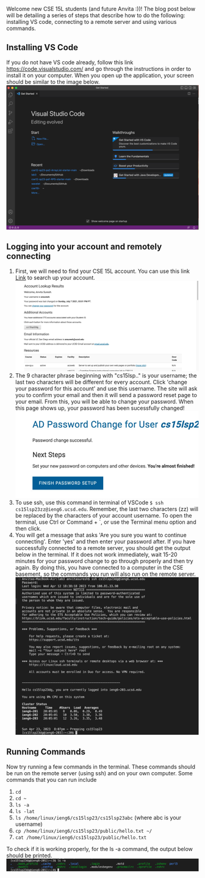 Welcome new CSE 15L students (and future Anvita :))! The blog post below will be detailing a series of steps that describe how to do the following: installing VS code, connecting to a remote server and using various commands.

## Installing VS Code
If you do not have VS code already, follow this link https://code.visualstudio.com/ and go through the instructions in order to install it on your computer. When you open up the application, your screen should be similar to the image below.
![Image](lab1-ss5.png)

## Logging into your account and remotely connecting

1. First, we will need to find your CSE 15L account. You can use this link [Link](https://sdacs.ucsd.edu/~icc/index.php) to search up your account.
![Image](lab1-ss1.png)
2. The 9 character phrase beginning with "cs15lsp.." is your username; the last two characters will be different for every account. Click 'change your password for this account' and use this username. The site will ask you to confirm your email and then it will send a password reset page to your email. From this, you will be able to change your password. When this page shows up, your password has been sucessfully changed!
![Image](lab1-ss2.png)
3. To use ssh, use this command in terminal of VSCode `$ ssh cs15lsp23zz@ieng6.ucsd.edu`. Remember, the last two characters (zz) will be replaced by the characters of your account username. To open the terminal, use Ctrl or Command + `, or use the Terminal menu option and then click.
4. You will get a message that asks 'Are you sure you want to continue connecting'. Enter 'yes' and then enter your password after. If you have successfully connected to a remote server, you should get the output below in the terminal. If it does not work immediately, wait 15-20 minutes for your password change to go through properly and then try again. By doing this, you have connected to a computer in the CSE basement, so the commands you run will also run on the remote server.
![Image](lab1-ss3.png)

## Running Commands

Now try running a few commands in the terminal. These commands should be run on the remote server (using ssh) and on your own computer. Some commands that you can run include 
1. `cd`
2. `cd ~`
3. `ls -a`
4. `ls -lat`
5. `ls /home/linux/ieng6/cs15lsp23/cs15lsp23abc` (where abc is your username)
6. `cp /home/linux/ieng6/cs15lsp23/public/hello.txt ~/`
7. `cat /home/linux/ieng6/cs15lsp23/public/hello.txt`

To check if it is working properly, for the ls -a command, the output below should be printed.
![Image](lab1-ss4.png)

